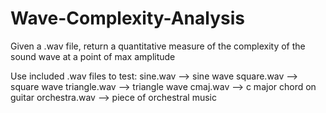 # Wave-Complexity-Analysis
Given a .wav file, return a quantitative measure of the complexity of the sound wave at a point of max amplitude

Use included .wav files to test:
sine.wav --> sine wave
square.wav --> square wave
triangle.wav --> triangle wave
cmaj.wav --> c major chord on guitar
orchestra.wav --> piece of orchestral music

